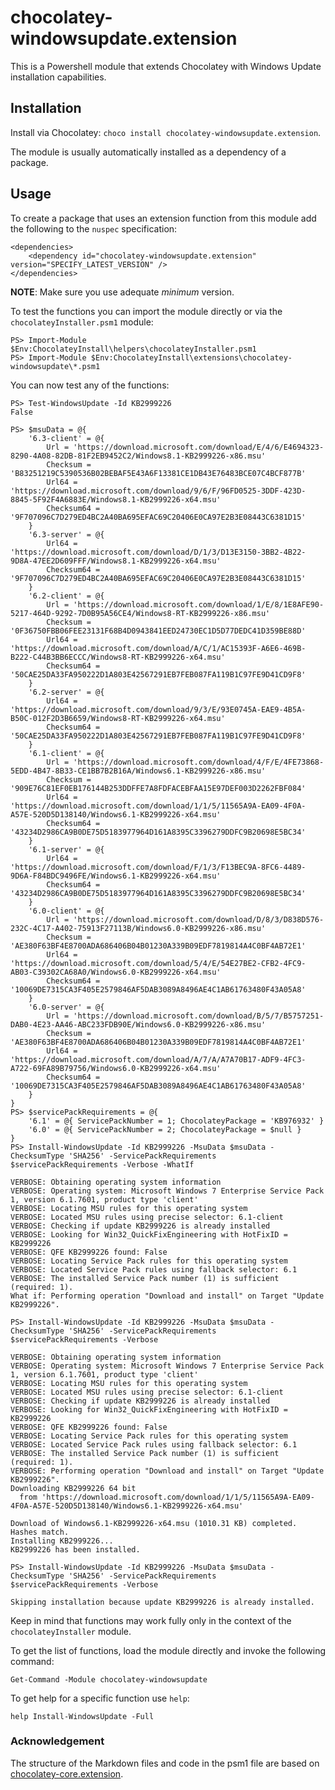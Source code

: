 ﻿# chocolatey-windowsupdate.extension

This is a Powershell module that extends Chocolatey with Windows Update installation capabilities.

## Installation

Install via Chocolatey: `choco install chocolatey-windowsupdate.extension`.

The module is usually automatically installed as a dependency of a package.

## Usage

To create a package that uses an extension function from this module add the following to the `nuspec` specification:

    <dependencies>
        <dependency id="chocolatey-windowsupdate.extension" version="SPECIFY_LATEST_VERSION" />
    </dependencies>

**NOTE**: Make sure you use adequate _minimum_ version.

To test the functions you can import the module directly or via the `chocolateyInstaller.psm1` module:

    PS> Import-Module $Env:ChocolateyInstall\helpers\chocolateyInstaller.psm1
    PS> Import-Module $Env:ChocolateyInstall\extensions\chocolatey-windowsupdate\*.psm1

You can now test any of the functions:

    PS> Test-WindowsUpdate -Id KB2999226
    False

    PS> $msuData = @{
        '6.3-client' = @{
            Url = 'https://download.microsoft.com/download/E/4/6/E4694323-8290-4A08-82DB-81F2EB9452C2/Windows8.1-KB2999226-x86.msu'
            Checksum = 'B83251219C5390536B02BEBAF5E43A6F13381CE1DB43E76483BCE07C4BCF877B'
            Url64 = 'https://download.microsoft.com/download/9/6/F/96FD0525-3DDF-423D-8845-5F92F4A6883E/Windows8.1-KB2999226-x64.msu'
            Checksum64 = '9F707096C7D279ED4BC2A40BA695EFAC69C20406E0CA97E2B3E08443C6381D15'
        }
        '6.3-server' = @{
            Url64 = 'https://download.microsoft.com/download/D/1/3/D13E3150-3BB2-4B22-9D8A-47EE2D609FFF/Windows8.1-KB2999226-x64.msu'
            Checksum64 = '9F707096C7D279ED4BC2A40BA695EFAC69C20406E0CA97E2B3E08443C6381D15'
        }
        '6.2-client' = @{
            Url = 'https://download.microsoft.com/download/1/E/8/1E8AFE90-5217-464D-9292-7D0B95A56CE4/Windows8-RT-KB2999226-x86.msu'
            Checksum = '0F36750FBB06FEE23131F68B4D0943841EED24730EC1D5D77DEDC41D359BE88D'
            Url64 = 'https://download.microsoft.com/download/A/C/1/AC15393F-A6E6-469B-B222-C44B3BB6ECCC/Windows8-RT-KB2999226-x64.msu'
            Checksum64 = '50CAE25DA33FA950222D1A803E42567291EB7FEB087FA119B1C97FE9D41CD9F8'
        }
        '6.2-server' = @{
            Url64 = 'https://download.microsoft.com/download/9/3/E/93E0745A-EAE9-4B5A-B50C-012F2D3B6659/Windows8-RT-KB2999226-x64.msu'
            Checksum64 = '50CAE25DA33FA950222D1A803E42567291EB7FEB087FA119B1C97FE9D41CD9F8'
        }
        '6.1-client' = @{
            Url = 'https://download.microsoft.com/download/4/F/E/4FE73868-5EDD-4B47-8B33-CE1BB7B2B16A/Windows6.1-KB2999226-x86.msu'
            Checksum = '909E76C81EF0EB176144B253DDFFE7A8FDFACEBFAA15E97DEF003D2262FBF084'
            Url64 = 'https://download.microsoft.com/download/1/1/5/11565A9A-EA09-4F0A-A57E-520D5D138140/Windows6.1-KB2999226-x64.msu'
            Checksum64 = '43234D2986CA9B0DE75D5183977964D161A8395C3396279DDFC9B20698E5BC34'
        }
        '6.1-server' = @{
            Url64 = 'https://download.microsoft.com/download/F/1/3/F13BEC9A-8FC6-4489-9D6A-F84BDC9496FE/Windows6.1-KB2999226-x64.msu'
            Checksum64 = '43234D2986CA9B0DE75D5183977964D161A8395C3396279DDFC9B20698E5BC34'
        }
        '6.0-client' = @{
            Url = 'https://download.microsoft.com/download/D/8/3/D838D576-232C-4C17-A402-75913F27113B/Windows6.0-KB2999226-x86.msu'
            Checksum = 'AE380F63BF4E8700ADA686406B04B01230A339B09EDF7819814A4C0BF4AB72E1'
            Url64 = 'https://download.microsoft.com/download/5/4/E/54E27BE2-CFB2-4FC9-AB03-C39302CA68A0/Windows6.0-KB2999226-x64.msu'
            Checksum64 = '10069DE7315CA3F405E2579846AF5DAB3089A8496AE4C1AB61763480F43A05A8'
        }
        '6.0-server' = @{
            Url = 'https://download.microsoft.com/download/B/5/7/B5757251-DAB0-4E23-AA46-ABC233FDB90E/Windows6.0-KB2999226-x86.msu'
            Checksum = 'AE380F63BF4E8700ADA686406B04B01230A339B09EDF7819814A4C0BF4AB72E1'
            Url64 = 'https://download.microsoft.com/download/A/7/A/A7A70B17-ADF9-4FC3-A722-69FA89B79756/Windows6.0-KB2999226-x64.msu'
            Checksum64 = '10069DE7315CA3F405E2579846AF5DAB3089A8496AE4C1AB61763480F43A05A8'
        }
    }
    PS> $servicePackRequirements = @{
        '6.1' = @{ ServicePackNumber = 1; ChocolateyPackage = 'KB976932' }
        '6.0' = @{ ServicePackNumber = 2; ChocolateyPackage = $null }
    }
    PS> Install-WindowsUpdate -Id KB2999226 -MsuData $msuData -ChecksumType 'SHA256' -ServicePackRequirements $servicePackRequirements -Verbose -WhatIf

    VERBOSE: Obtaining operating system information
    VERBOSE: Operating system: Microsoft Windows 7 Enterprise Service Pack 1, version 6.1.7601, product type 'client'
    VERBOSE: Locating MSU rules for this operating system
    VERBOSE: Located MSU rules using precise selector: 6.1-client
    VERBOSE: Checking if update KB2999226 is already installed
    VERBOSE: Looking for Win32_QuickFixEngineering with HotFixID = KB2999226
    VERBOSE: QFE KB2999226 found: False
    VERBOSE: Locating Service Pack rules for this operating system
    VERBOSE: Located Service Pack rules using fallback selector: 6.1
    VERBOSE: The installed Service Pack number (1) is sufficient (required: 1).
    What if: Performing operation "Download and install" on Target "Update KB2999226".

    PS> Install-WindowsUpdate -Id KB2999226 -MsuData $msuData -ChecksumType 'SHA256' -ServicePackRequirements $servicePackRequirements -Verbose

    VERBOSE: Obtaining operating system information
    VERBOSE: Operating system: Microsoft Windows 7 Enterprise Service Pack 1, version 6.1.7601, product type 'client'
    VERBOSE: Locating MSU rules for this operating system
    VERBOSE: Located MSU rules using precise selector: 6.1-client
    VERBOSE: Checking if update KB2999226 is already installed
    VERBOSE: Looking for Win32_QuickFixEngineering with HotFixID = KB2999226
    VERBOSE: QFE KB2999226 found: False
    VERBOSE: Locating Service Pack rules for this operating system
    VERBOSE: Located Service Pack rules using fallback selector: 6.1
    VERBOSE: The installed Service Pack number (1) is sufficient (required: 1).
    VERBOSE: Performing operation "Download and install" on Target "Update KB2999226".
    Downloading KB2999226 64 bit
      from 'https://download.microsoft.com/download/1/1/5/11565A9A-EA09-4F0A-A57E-520D5D138140/Windows6.1-KB2999226-x64.msu'

    Download of Windows6.1-KB2999226-x64.msu (1010.31 KB) completed.
    Hashes match.
    Installing KB2999226...
    KB2999226 has been installed.

    PS> Install-WindowsUpdate -Id KB2999226 -MsuData $msuData -ChecksumType 'SHA256' -ServicePackRequirements $servicePackRequirements -Verbose

    Skipping installation because update KB2999226 is already installed.

Keep in mind that functions may work fully only in the context of the `chocolateyInstaller` module.

To get the list of functions, load the module directly and invoke the following command:

    Get-Command -Module chocolatey-windowsupdate

To get help for a specific function use `help`:

    help Install-WindowsUpdate -Full

### Acknowledgement

The structure of the Markdown files and code in the psm1 file are based on [chocolatey-core.extension](https://github.com/chocolatey/chocolatey-coreteampackages/tree/master/extensions/chocolatey-core.extension).
